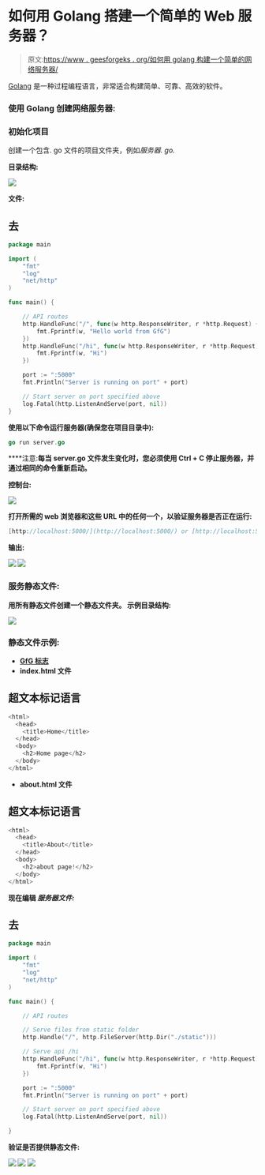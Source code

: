 # 如何用 Golang 搭建一个简单的 Web 服务器？

> 原文:[https://www . geesforgeks . org/如何用 golang 构建一个简单的网络服务器/](https://www.geeksforgeeks.org/how-to-build-a-simple-web-server-with-golang/)

[Golang](https://www.geeksforgeeks.org/go-programming-language-introduction/) 是一种过程编程语言，非常适合构建简单、可靠、高效的软件。

### 使用 Golang 创建网络服务器:

### 初始化项目

创建一个包含. go 文件的项目文件夹，例如*服务器. go.*

**目录结构:**

![](img/4a4db344715cc65b2e605401e42a0585.png)

**文件:**

## **去**

```go
package main

import (
    "fmt"
    "log"
    "net/http"
)

func main() {

    // API routes
    http.HandleFunc("/", func(w http.ResponseWriter, r *http.Request) {
        fmt.Fprintf(w, "Hello world from GfG")
    })
    http.HandleFunc("/hi", func(w http.ResponseWriter, r *http.Request) {
        fmt.Fprintf(w, "Hi")
    })

    port := ":5000"
    fmt.Println("Server is running on port" + port)

    // Start server on port specified above
    log.Fatal(http.ListenAndServe(port, nil))
}
```

**使用以下命令运行服务器(确保您在项目目录中):**

```go
go run server.go
```

****注意:**每当 server.go 文件发生变化时，您必须使用 Ctrl + C 停止服务器，并通过相同的命令重新启动。** 

****控制台:****

**![](img/a781ebd57f70b0de2bce4ea5b07b469f.png)**

**打开所需的 web 浏览器和这些 URL 中的任何一个，以验证服务器是否正在运行:**

```go
[http://localhost:5000/](http://localhost:5000/) or [http://localhost:5000/hi](http://localhost:5000/hi)
```

****输出:****

**![](img/0ac9b66905add1e5b143c4684edd507a.png) ![](img/6b8b3fc338827deb487d33128cb3eab4.png)**

### **服务静态文件:**

**用所有静态文件创建一个静态文件夹。
示例目录结构:**

**![](img/17597fbbdbb9222fbb2e5de06169c444.png)**

### **静态文件示例:**

*   **[GfG 标志](https://media.geeksforgeeks.org/wp-content/uploads/20200921155935/gfglogo-300x39.png)**
*   **index.html 文件**

## **超文本标记语言**

```go
<html>
  <head>
    <title>Home</title>
  </head>
  <body>
    <h2>Home page</h2>
  </body>
</html>
```

*   **about.html 文件**

## **超文本标记语言**

```go
<html>
  <head>
    <title>About</title>
  </head>
  <body>
    <h2>about page!</h2>
  </body>
</html>
```

**现在编辑 ***服务器文件:*****

## **去**

```go
package main

import (
    "fmt"
    "log"
    "net/http"
)

func main() {

    // API routes

    // Serve files from static folder
    http.Handle("/", http.FileServer(http.Dir("./static")))

    // Serve api /hi
    http.HandleFunc("/hi", func(w http.ResponseWriter, r *http.Request) {
        fmt.Fprintf(w, "Hi")
    })

    port := ":5000"
    fmt.Println("Server is running on port" + port)

    // Start server on port specified above
    log.Fatal(http.ListenAndServe(port, nil))

}
```

****验证是否提供静态文件:****

**![](img/c1a744b5e5febbdd78fd8d4cfd713d1c.png) ![](img/19eb5dc3705347dfe9c180adcbb9e82b.png) ![](img/11c6c894c1749af807e085f29ba084f1.png)**